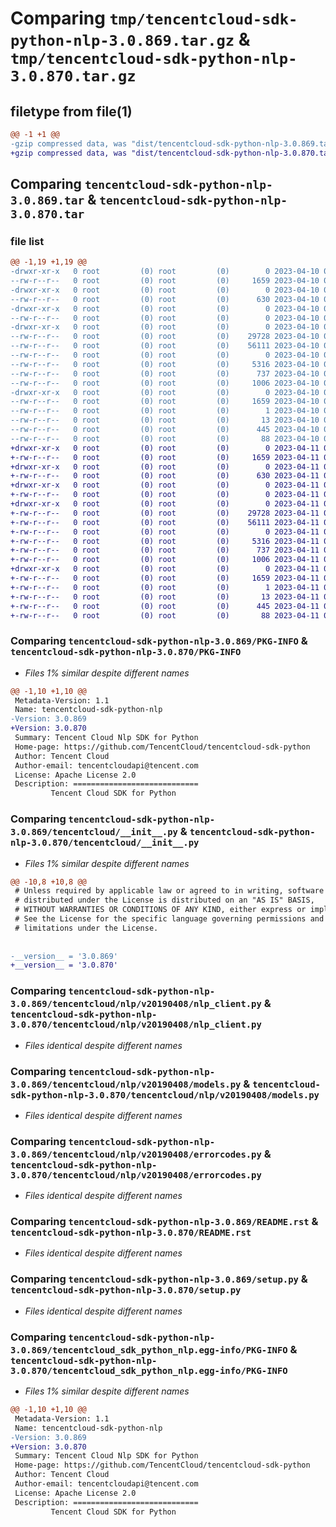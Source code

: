 # Comparing `tmp/tencentcloud-sdk-python-nlp-3.0.869.tar.gz` & `tmp/tencentcloud-sdk-python-nlp-3.0.870.tar.gz`

## filetype from file(1)

```diff
@@ -1 +1 @@
-gzip compressed data, was "dist/tencentcloud-sdk-python-nlp-3.0.869.tar", last modified: Mon Apr 10 03:10:27 2023, max compression
+gzip compressed data, was "dist/tencentcloud-sdk-python-nlp-3.0.870.tar", last modified: Tue Apr 11 03:44:00 2023, max compression
```

## Comparing `tencentcloud-sdk-python-nlp-3.0.869.tar` & `tencentcloud-sdk-python-nlp-3.0.870.tar`

### file list

```diff
@@ -1,19 +1,19 @@
-drwxr-xr-x   0 root         (0) root         (0)        0 2023-04-10 03:10:27.000000 tencentcloud-sdk-python-nlp-3.0.869/
--rw-r--r--   0 root         (0) root         (0)     1659 2023-04-10 03:10:27.000000 tencentcloud-sdk-python-nlp-3.0.869/PKG-INFO
-drwxr-xr-x   0 root         (0) root         (0)        0 2023-04-10 03:10:27.000000 tencentcloud-sdk-python-nlp-3.0.869/tencentcloud/
--rw-r--r--   0 root         (0) root         (0)      630 2023-04-10 03:10:27.000000 tencentcloud-sdk-python-nlp-3.0.869/tencentcloud/__init__.py
-drwxr-xr-x   0 root         (0) root         (0)        0 2023-04-10 03:10:27.000000 tencentcloud-sdk-python-nlp-3.0.869/tencentcloud/nlp/
--rw-r--r--   0 root         (0) root         (0)        0 2023-04-10 03:10:27.000000 tencentcloud-sdk-python-nlp-3.0.869/tencentcloud/nlp/__init__.py
-drwxr-xr-x   0 root         (0) root         (0)        0 2023-04-10 03:10:27.000000 tencentcloud-sdk-python-nlp-3.0.869/tencentcloud/nlp/v20190408/
--rw-r--r--   0 root         (0) root         (0)    29728 2023-04-10 03:10:27.000000 tencentcloud-sdk-python-nlp-3.0.869/tencentcloud/nlp/v20190408/nlp_client.py
--rw-r--r--   0 root         (0) root         (0)    56111 2023-04-10 03:10:27.000000 tencentcloud-sdk-python-nlp-3.0.869/tencentcloud/nlp/v20190408/models.py
--rw-r--r--   0 root         (0) root         (0)        0 2023-04-10 03:10:27.000000 tencentcloud-sdk-python-nlp-3.0.869/tencentcloud/nlp/v20190408/__init__.py
--rw-r--r--   0 root         (0) root         (0)     5316 2023-04-10 03:10:27.000000 tencentcloud-sdk-python-nlp-3.0.869/tencentcloud/nlp/v20190408/errorcodes.py
--rw-r--r--   0 root         (0) root         (0)      737 2023-04-10 03:10:27.000000 tencentcloud-sdk-python-nlp-3.0.869/README.rst
--rw-r--r--   0 root         (0) root         (0)     1006 2023-04-10 03:10:27.000000 tencentcloud-sdk-python-nlp-3.0.869/setup.py
-drwxr-xr-x   0 root         (0) root         (0)        0 2023-04-10 03:10:27.000000 tencentcloud-sdk-python-nlp-3.0.869/tencentcloud_sdk_python_nlp.egg-info/
--rw-r--r--   0 root         (0) root         (0)     1659 2023-04-10 03:10:27.000000 tencentcloud-sdk-python-nlp-3.0.869/tencentcloud_sdk_python_nlp.egg-info/PKG-INFO
--rw-r--r--   0 root         (0) root         (0)        1 2023-04-10 03:10:27.000000 tencentcloud-sdk-python-nlp-3.0.869/tencentcloud_sdk_python_nlp.egg-info/dependency_links.txt
--rw-r--r--   0 root         (0) root         (0)       13 2023-04-10 03:10:27.000000 tencentcloud-sdk-python-nlp-3.0.869/tencentcloud_sdk_python_nlp.egg-info/top_level.txt
--rw-r--r--   0 root         (0) root         (0)      445 2023-04-10 03:10:27.000000 tencentcloud-sdk-python-nlp-3.0.869/tencentcloud_sdk_python_nlp.egg-info/SOURCES.txt
--rw-r--r--   0 root         (0) root         (0)       88 2023-04-10 03:10:27.000000 tencentcloud-sdk-python-nlp-3.0.869/setup.cfg
+drwxr-xr-x   0 root         (0) root         (0)        0 2023-04-11 03:44:00.000000 tencentcloud-sdk-python-nlp-3.0.870/
+-rw-r--r--   0 root         (0) root         (0)     1659 2023-04-11 03:44:00.000000 tencentcloud-sdk-python-nlp-3.0.870/PKG-INFO
+drwxr-xr-x   0 root         (0) root         (0)        0 2023-04-11 03:44:00.000000 tencentcloud-sdk-python-nlp-3.0.870/tencentcloud/
+-rw-r--r--   0 root         (0) root         (0)      630 2023-04-11 03:44:00.000000 tencentcloud-sdk-python-nlp-3.0.870/tencentcloud/__init__.py
+drwxr-xr-x   0 root         (0) root         (0)        0 2023-04-11 03:44:00.000000 tencentcloud-sdk-python-nlp-3.0.870/tencentcloud/nlp/
+-rw-r--r--   0 root         (0) root         (0)        0 2023-04-11 03:44:00.000000 tencentcloud-sdk-python-nlp-3.0.870/tencentcloud/nlp/__init__.py
+drwxr-xr-x   0 root         (0) root         (0)        0 2023-04-11 03:44:00.000000 tencentcloud-sdk-python-nlp-3.0.870/tencentcloud/nlp/v20190408/
+-rw-r--r--   0 root         (0) root         (0)    29728 2023-04-11 03:44:00.000000 tencentcloud-sdk-python-nlp-3.0.870/tencentcloud/nlp/v20190408/nlp_client.py
+-rw-r--r--   0 root         (0) root         (0)    56111 2023-04-11 03:44:00.000000 tencentcloud-sdk-python-nlp-3.0.870/tencentcloud/nlp/v20190408/models.py
+-rw-r--r--   0 root         (0) root         (0)        0 2023-04-11 03:44:00.000000 tencentcloud-sdk-python-nlp-3.0.870/tencentcloud/nlp/v20190408/__init__.py
+-rw-r--r--   0 root         (0) root         (0)     5316 2023-04-11 03:44:00.000000 tencentcloud-sdk-python-nlp-3.0.870/tencentcloud/nlp/v20190408/errorcodes.py
+-rw-r--r--   0 root         (0) root         (0)      737 2023-04-11 03:44:00.000000 tencentcloud-sdk-python-nlp-3.0.870/README.rst
+-rw-r--r--   0 root         (0) root         (0)     1006 2023-04-11 03:44:00.000000 tencentcloud-sdk-python-nlp-3.0.870/setup.py
+drwxr-xr-x   0 root         (0) root         (0)        0 2023-04-11 03:44:00.000000 tencentcloud-sdk-python-nlp-3.0.870/tencentcloud_sdk_python_nlp.egg-info/
+-rw-r--r--   0 root         (0) root         (0)     1659 2023-04-11 03:44:00.000000 tencentcloud-sdk-python-nlp-3.0.870/tencentcloud_sdk_python_nlp.egg-info/PKG-INFO
+-rw-r--r--   0 root         (0) root         (0)        1 2023-04-11 03:44:00.000000 tencentcloud-sdk-python-nlp-3.0.870/tencentcloud_sdk_python_nlp.egg-info/dependency_links.txt
+-rw-r--r--   0 root         (0) root         (0)       13 2023-04-11 03:44:00.000000 tencentcloud-sdk-python-nlp-3.0.870/tencentcloud_sdk_python_nlp.egg-info/top_level.txt
+-rw-r--r--   0 root         (0) root         (0)      445 2023-04-11 03:44:00.000000 tencentcloud-sdk-python-nlp-3.0.870/tencentcloud_sdk_python_nlp.egg-info/SOURCES.txt
+-rw-r--r--   0 root         (0) root         (0)       88 2023-04-11 03:44:00.000000 tencentcloud-sdk-python-nlp-3.0.870/setup.cfg
```

### Comparing `tencentcloud-sdk-python-nlp-3.0.869/PKG-INFO` & `tencentcloud-sdk-python-nlp-3.0.870/PKG-INFO`

 * *Files 1% similar despite different names*

```diff
@@ -1,10 +1,10 @@
 Metadata-Version: 1.1
 Name: tencentcloud-sdk-python-nlp
-Version: 3.0.869
+Version: 3.0.870
 Summary: Tencent Cloud Nlp SDK for Python
 Home-page: https://github.com/TencentCloud/tencentcloud-sdk-python
 Author: Tencent Cloud
 Author-email: tencentcloudapi@tencent.com
 License: Apache License 2.0
 Description: ============================
         Tencent Cloud SDK for Python
```

### Comparing `tencentcloud-sdk-python-nlp-3.0.869/tencentcloud/__init__.py` & `tencentcloud-sdk-python-nlp-3.0.870/tencentcloud/__init__.py`

 * *Files 1% similar despite different names*

```diff
@@ -10,8 +10,8 @@
 # Unless required by applicable law or agreed to in writing, software
 # distributed under the License is distributed on an "AS IS" BASIS,
 # WITHOUT WARRANTIES OR CONDITIONS OF ANY KIND, either express or implied.
 # See the License for the specific language governing permissions and
 # limitations under the License.
 
 
-__version__ = '3.0.869'
+__version__ = '3.0.870'
```

### Comparing `tencentcloud-sdk-python-nlp-3.0.869/tencentcloud/nlp/v20190408/nlp_client.py` & `tencentcloud-sdk-python-nlp-3.0.870/tencentcloud/nlp/v20190408/nlp_client.py`

 * *Files identical despite different names*

### Comparing `tencentcloud-sdk-python-nlp-3.0.869/tencentcloud/nlp/v20190408/models.py` & `tencentcloud-sdk-python-nlp-3.0.870/tencentcloud/nlp/v20190408/models.py`

 * *Files identical despite different names*

### Comparing `tencentcloud-sdk-python-nlp-3.0.869/tencentcloud/nlp/v20190408/errorcodes.py` & `tencentcloud-sdk-python-nlp-3.0.870/tencentcloud/nlp/v20190408/errorcodes.py`

 * *Files identical despite different names*

### Comparing `tencentcloud-sdk-python-nlp-3.0.869/README.rst` & `tencentcloud-sdk-python-nlp-3.0.870/README.rst`

 * *Files identical despite different names*

### Comparing `tencentcloud-sdk-python-nlp-3.0.869/setup.py` & `tencentcloud-sdk-python-nlp-3.0.870/setup.py`

 * *Files identical despite different names*

### Comparing `tencentcloud-sdk-python-nlp-3.0.869/tencentcloud_sdk_python_nlp.egg-info/PKG-INFO` & `tencentcloud-sdk-python-nlp-3.0.870/tencentcloud_sdk_python_nlp.egg-info/PKG-INFO`

 * *Files 1% similar despite different names*

```diff
@@ -1,10 +1,10 @@
 Metadata-Version: 1.1
 Name: tencentcloud-sdk-python-nlp
-Version: 3.0.869
+Version: 3.0.870
 Summary: Tencent Cloud Nlp SDK for Python
 Home-page: https://github.com/TencentCloud/tencentcloud-sdk-python
 Author: Tencent Cloud
 Author-email: tencentcloudapi@tencent.com
 License: Apache License 2.0
 Description: ============================
         Tencent Cloud SDK for Python
```

